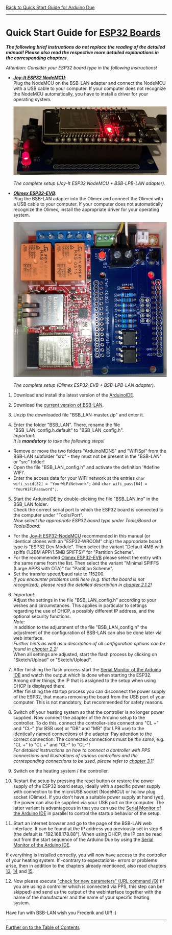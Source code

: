 [Back to Quick Start Guide for Arduino Due](QSG_DUE.md)  

   
---   
       
# Quick Start Guide for [ESP32 Boards](chap01.md#13-esp32)  
***The following brief instructions do not replace the reading of the detailed manual!
Please also read the respective more detailed explanations in the corresponding chapters.***
   
*Attention: Consider your ESP32 board type in the following instructions!*   

- ***[Joy-It ESP32 NodeMCU](chap01.md#1311-esp32-nodemcu-joy-it)***:  
  Plug the NodeMCU on the BSB-LAN adapter and connect the NodeMCU with a USB cable to your computer. If your computer does not recognize the NodeMCU automatically, you have to install a driver for your operating system.   
  
  <img src="https://raw.githubusercontent.com/1coderookie/BSB-LPB-LAN_EN/master/docs/pics/ESP32nodeMCU+Adapter.jpeg">
    
  *The complete setup (Joy-It ESP32 NodeMCU + BSB-LPB-LAN adapter).*      
  
- ***[Olimex ESP32-EVB](chap01.md#1312-esp32-olimex-esp32-evb)***:  
  Plug the BSB-LAN adapter into the Olimex and connect the Olimex with a USB cable to your computer. If your computer does not automatically recognize the Olimex, install the appropriate driver for your operating system.  
  
  <img src="https://raw.githubusercontent.com/1coderookie/BSB-LPB-LAN_EN/master/docs/pics/OlimexESP32EVB_v42_small.jpg">
    
  *The complete setup (Olimex ESP32-EVB + BSB-LPB-LAN adapter).*  

1. Download and install the latest version of the [ArduinoIDE](https://www.arduino.cc/en/Main/Software).  

2. Download the [current version of BSB-LAN](https://github.com/fredlcore/bsb_lan/archive/master.zip).  

3. Unzip the downloaded file "BSB_LAN-master.zip" and enter it.  

4. Enter the folder "BSB_LAN". There, rename the file "BSB_LAN_config.h.default" to "BSB_LAN_config.h".  
*Important:*  
*It is* ***mandatory*** *to take the following steps!*  
- Remove or move the two folders "ArduinoMDNS" and "WiFiSpi" from the BSB-LAN subfolder "src" - they must not be present in the "BSB-LAN" or "src" folder!  
- Open the file "BSB_LAN_config.h" and activate the definition '#define WIFI'.
- Enter the access data for your WiFi network at the entries `char wifi_ssid[32] = "YourWiFiNetwork";` and `char wifi_pass[64] = "YourWiFiPassword";`.  

5. Start the ArduinoIDE by double-clicking the file "BSB_LAN.ino" in the BSB_LAN folder.  
Check the correct serial port to which the ESP32 board is connected to the computer under "Tools/Port".  
*Now select the appropriate ESP32 board type under Tools/Board or Tools/Board:*  
- For the [Joy-It ESP32-NodeMCU](chap01.md#1311-esp32-nodemcu-joy-it) recommended in this manual (or identical clones with an "ESP32-WROOM" chip) the appropriate board type is "ESP32 Dev Module". Then select the variant "Default 4MB with spiffs (1.2BM APP/1.5MB SPIFFS)" for "Partition Scheme".  
- For the recommended [Olimex ESP32-EVB](chap01.md#1312-esp32-olimex-esp32-evb) please select the entry with the same name from the list. Then select the variant "Minimal SPIFFS (Large APPS with OTA)" for "Partition Scheme".  
- Set the transfer speed/baud rate to 115200.  
*If you encounter problems until here (e.g. that the board is not recognized), please read the detailed description in [chapter 2.1.2](chap02.md#212-installation-onto-the-esp32)!*    

6. *Important:*  
Adjust the settings in the file "BSB_LAN_config.h" according to your wishes and circumstances. This applies in particular to settings regarding the use of DHCP, a possibly different IP address, and the optional security functions.  
*Note:*  
In addition to the adjustment of the file "BSB_LAN_config.h" the adjustment of the configuration of BSB-LAN can also be done later via web interface.  
*Further hints as well as a description of all configuration options can be found in [chapter 2.2](chap02.md#22-configuration)!*  
When all settings are adjusted, start the flash process by clicking on "Sketch/Upload" or "Sketch/Upload".  
  
7. After finishing the flash process start the [Serial Monitor of the Arduino IDE](chap12.md#122-serial-monitor) and watch the output which is done when starting the ESP32. Among other things, the IP that is assigned to the setup when using DHCP is displayed there.  
After finishing the startup process you can disconnect the power supply of the ESP32, that means  removing the board from the USB port of your computer. This is not mandatory, but recommended for safety reasons.  
  
8. Switch off your heating system so that the controller is no longer power supplied. Now connect the adapter of the Arduino setup to the controller. To do this, connect the controller-side connections "CL +" and "CL-" (for BSB use) or "DB" and "MB" (for LPB use) to the identically named connections of the adapter. Pay attention to the correct connection: The connected connections must be *the same*, e.g. "CL +" to "CL +" and "CL-" to "CL-"!  
*For detailed instructions on how to connect a controller with PPS connections and illustrations of various controllers and the corresponding connections to be used, please refer to [chapter 3.1](chap03.md#31-connecting-the-adapter)!*  

9. Switch on the heating system / the controller.

10. Restart the setup by pressing the reset button or restore the power supply of the ESP32 board setup, ideally with a specific power supply with connection to the microUSB socket (NodeMCU) or hollow plug socket (Olimex). If you don't have a suitable power supply at hand (yet), the power can also be supplied via your USB port on the computer. The latter variant is advantageous in that you can use the [Serial Monitor of the Arduino IDE](chap12.md#122-serial-monitor) in parallel to control the startup behavior of the setup.  

11. Start an internet browser and go to the page of the BSB-LAN web interface. It can be found at the IP address you previously set in step 6 (the default is "192.168.178.88"). When using DHCP, the IP can be read out from the start sequence of the Arduino Due by using the [Serial Monitor of the Arduino IDE](chap12.md#122-serial-monitor). 

If everything is installed correctly, you will now have access to the controller of your heating system. If -contrary to expectations- errors or problems arise, then in addition to the chapters already mentioned, also read chapters [13](chap13.md), [14](chap14.md) and [15](chap15.md).  
  
12. Now please execute ["check for new parameters" (URL command /Q)](chap03.md#33-checking-for-non-released-controller-specific-command-ids) (if you are using a controller which is connected via PPS, this step can be skipped) and send us the output of the webinterface together with the name of the manufacturer and the name of your specific heating system.   

Have fun with BSB-LAN wish you Frederik and Ulf! :)  
      
---  

[Further on to the Table of Contents](toc.md)      

